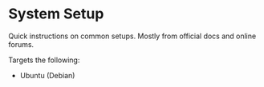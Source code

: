 # System Setup

Quick instructions on common setups. Mostly from official docs and online forums.

Targets the following:
- Ubuntu (Debian)
